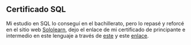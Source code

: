 ## Certificado SQL


Mi estudio en SQL lo conseguí en el bachillerato, pero lo repasé y reforcé en el sitio web [Sololearn](https://www.sololearn.com/), dejo el enlace de mi certificado de principante e intermedio en este lenguaje a través de [este](https://www.sololearn.com/certificates/CC-UKRQY2IG) y este [enlace](https://www.sololearn.com/certificates/CC-E0ZOKV7V).